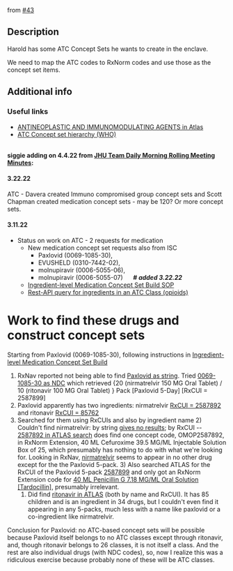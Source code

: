 from [#43](/../../issues/43)
## Description
Harold has some ATC Concept Sets he wants to create in the enclave.

We need to map the ATC codes to RxNorm codes and use those as the concept set items.

## Additional info
### Useful links
- [ANTINEOPLASTIC AND IMMUNOMODULATING AGENTS
 in Atlas](https://atlas-demo.ohdsi.org/#/concept/21601386)
- [ATC Concept set hierarchy (WHO)](https://www.whocc.no/atc_ddd_index/?code=L01AA&showdescription=yes)

<br/>**siggie adding on 4.4.22 from [JHU Team Daily Morning Rolling Meeting Minutes](https://docs.google.com/document/d/1ojHRjh_IWItT4xul1z1XaHzDQPctOUCe/edit#):**

#### 3.22.22
ATC - Davera created Immuno compromised group concept sets and Scott Chapman created medication concept sets - may be 120? Or more concept sets.  

#### 3.11.22
- Status on work on ATC - 2 requests for medication
    - New medication concept set requests also from ISC
        - Paxlovid (0069-1085-30), 
        - EVUSHELD (0310-7442-02), 
        - molnupiravir (0006-5055-06),  
        - molnupiravir (0006-5055-07)  &nbsp;&nbsp;&nbsp;&nbsp;      **#  _added 3.22.22_**
    - [Ingredient-level Medication Concept Set Build SOP](https://docs.google.com/document/d/1SEAQO2eqFQ1JONkFVBCvh4YBM3FtYiHoQqwJP__iyMc/edit)
    - [Rest-API query for ingredients in an ATC Class (opioids)](https://rxnav.nlm.nih.gov/REST/rxclass/classMembers?classId=N02A&relaSource=ATC)

# Work to find these drugs and construct concept sets

Starting from Paxlovid (0069-1085-30), following instructions in [Ingredient-level Medication Concept Set Build
](https://docs.google.com/document/d/1SEAQO2eqFQ1JONkFVBCvh4YBM3FtYiHoQqwJP__iyMc/edit)

1) RxNav reported not being able to find [Paxlovid as string](https://mor.nlm.nih.gov/RxNav/search?searchBy=String&searchTerm=paxlovid). Tried [0069-1085-30 as NDC](https://mor.nlm.nih.gov/RxNav/search?searchBy=NDC&searchTerm=0069-1085-30) which retrieved {20 (nirmatrelvir 150 MG Oral Tablet) / 10 (ritonavir 100 MG Oral Tablet) } Pack [Paxlovid 5-Day] [RxCUI = 2587899]
2) Paxlovid apparently has two ingredients: nirmatrelvir [RxCUI = 2587892](https://mor.nlm.nih.gov/RxNav/search?searchBy=RXCUI&searchTerm=2587892) and ritonavir [RxCUI = 85762](https://mor.nlm.nih.gov/RxNav/search?searchBy=RXCUI&searchTerm=85762)
3) Searched for them using RxCUIs and also by ingredient name
    2) Couldn't find nirmatrelvir: by string [gives no results](https://atlas.ohdsi.org/#/search?query=nirmatrelvir); by RxCUI -- [2587892 in ATLAS search](https://atlas.ohdsi.org/#/search?query=2587892) does find one concept code, OMOP2587892, in RxNorm Extension, 40 ML Cefuroxime 39.5 MG/ML Injectable Solution Box of 25, which presumably has nothing to do with what we're looking for. Looking in RxNav, [nirmatrelvir](https://mor.nlm.nih.gov/RxNav/search?searchBy=RXCUI&searchTerm=2587892) seems to appear in no other drug except for the the Paxlovid 5-pack. [](https://atlas.ohdsi.org/#/search?query=2587899)
    3) Also searched ATLAS for the RxCUI of the Paxlovid 5-pack [2587899](https://atlas.ohdsi.org/#/search?query=2587899) and only got an RxNorm Extension code for [40 ML Penicillin G 7.18 MG/ML Oral Solution [Tardocillin]](https://atlas.ohdsi.org/#/concept/41389937), presumably irrelevant.
    1) Did find [ritonavir in ATLAS](https://atlas.ohdsi.org/#/concept/1748921) (both by name and RxCUI). It has 85 children and is an ingredient in 34 drugs, but I couldn't even find it appearing in any 5-packs, much less with a name like paxlovid or a co-ingredient like nirmatrelvir.

Conclusion for Paxlovid: no ATC-based concept sets will be possible because Paxlovid itself belongs to no ATC classes except through ritonavir, and, though ritonavir belongs to 26 classes, it is not itself a class. And the rest are also individual drugs (with NDC codes), so, now I realize this was a ridiculous exercise because probably none of these will be ATC classes.



